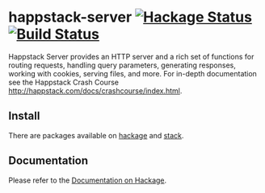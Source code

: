 # happstack-server [![Hackage Status](https://img.shields.io/hackage/v/happstack-server.svg)][hackage] [![Build Status](https://travis-ci.org/Happstack/happstack-server.svg?branch=master)](https://travis-ci.org/Happstack/happstack-server)

[hackage]: https://hackage.haskell.org/package/happstack-server

Happstack Server provides an HTTP server and a rich set of functions for routing requests, handling query parameters, generating responses, working with cookies, serving files, and more. For in-depth documentation see the Happstack Crash Course http://happstack.com/docs/crashcourse/index.html.

## Install

There are packages available on [hackage][] and [stack](https://www.stackage.org/lts-3.12/package/happstack-server-7.4.5).

## Documentation 

Please refer to the [Documentation on Hackage][hackage].
